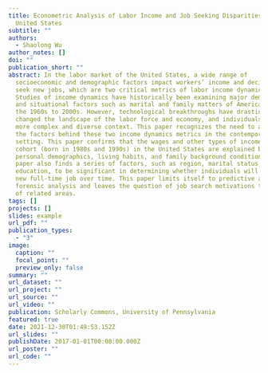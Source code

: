 ```yaml
---
title: Econometric Analysis of Labor Income and Job Seeking Disparities in the
  United States
subtitle: ""
authors:
  - Shaolong Wu
author_notes: []
doi: ""
publication_short: ""
abstract: In the labor market of the United States, a wide range of
  socioeconomic and demographic factors impact workers’ income and decisions to
  seek new jobs, which are two critical metrics of labor income dynamics.
  Studies of income dynamics have historically been examining major demographic
  and situational factors such as marital and family matters of Americans from
  the 1960s to 2000s. However, technological breakthroughs have drastically
  changed the landscape of the labor force and economy, and individuals face a
  more complex and diverse context. This paper recognizes the need to analyze
  the factors behind these two income dynamics metrics in the contemporary
  setting. This paper confirms that the wages and other types of income of the
  cohort (born in 1980s and 1990s) in the United States are explained by
  personal demographics, living habits, and family background conditions. This
  paper also finds a series of factors, such as region, marital status, and
  education, to be significant in determining whether individuals will seek a
  new full-time job over time. This paper limits itself to predictive and
  forensic analysis and leaves the question of job search motivations to authors
  of related areas.
tags: []
projects: []
slides: example
url_pdf: ""
publication_types:
  - "3"
image:
  caption: ""
  focal_point: ""
  preview_only: false
summary: ""
url_dataset: ""
url_project: ""
url_source: ""
url_video: ""
publication: Scholarly Commons, University of Pennsylvania
featured: true
date: 2021-12-30T01:49:53.152Z
url_slides: ""
publishDate: 2017-01-01T00:00:00.000Z
url_poster: ""
url_code: ""
---
```

